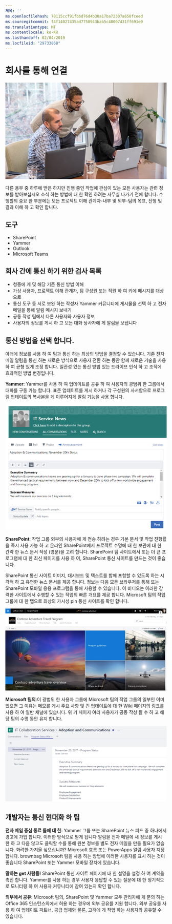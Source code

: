 ```yaml
---
제목: ''
ms.openlocfilehash: 78115ccf91fbbd76d4b30a17ba72307a658fceed
ms.sourcegitcommit: f4f14027435ad7750943bab5c48007431ff691e0
ms.translationtype: MT
ms.contentlocale: ko-KR
ms.lasthandoff: 02/04/2019
ms.locfileid: "29733868"
---
```

# <a name="connecting-across-the-company"></a>회사를 통해 연결

![Visual 연결](media/ditl_crosscompany.png)

다른 용무 중 하루에 받은 하지만 진행 중인 작업에 관심이 있는 모든 사용자는 관련 정보를 받아보십시오 소식 하는 방법에 대 한 확인 하려는 사무실 나가기 전에 합니다. 수행할의 중요 한 부분에는 모든 프로젝트 이해 관계자-내부 및 외부-팀의 목표, 진행 및 결과 이해 하 고 확인 합니다.  

## <a name="tools"></a>도구
- SharePoint
- Yammer
- Outlook
- Microsoft Teams 

## <a name="checklist-for-communicating-across-the-company"></a>회사 간에 통신 하기 위한 검사 목록
- 청중에 게 및 해당 기존 통신 방법 이해
- 가상 사용자, 프로젝트 이해 관계자, 팀 구성원 또는 직원 하 여 키에 메시지를 대상으로
- 통신 도구 등 서로 보완 하는 작성자 Yammer 커뮤니티에 게시물을 선택 하 고 전자 메일을 통해 알림 메시지 보내기 
- 공동 작성 팀에서 다른 사용자와 사용자 정보
- 사용자의 정보를 게시 하 고 모든 대화 당사자에 게 알림을 보냅니다 
 
## <a name="select-your-communication-method"></a>통신 방법을 선택 합니다.
아래에 정보를 사용 하 여 팀과 통신 하는 최상의 방법을 결정할 수 있습니다. 기존 전자 메일 알림을 통신 하는 새로운 방식으로 사용자 전환 하는 동안 함께 새로운 기술을 사용 하 여 균형 있게 조정 합니다. 일관성 있는 통신 방법 있는 드라이브 인식 하 고 조직에 효과적인 방법 변경입니다. 

**Yammer**: Yammer를 사용 하 여 업데이트를 공유 하 여 사용자의 광범위 한 그룹에서 대화를 구동 가능 합니다. 표준 업데이트를 게시 하거나 각 구성원의 사서함으로 프로그램 업데이트의 복사본을 게 이루어지게 알림 기능을 사용 합니다. 

![소셜 미디어 게시물](media/ditl_IT-Service-News.png)

**SharePoint**: 작업 그룹 외부의 사용자에 게 전송 하려는 경우 기본 문서 및 작업 진행률을 즉시 사용 가능 하 고 온라인 SharePoint에서 프로젝트 수명에 대 한 보관에 대 한 간략 한 뉴스 문서 작성 (영문)을 고려 합니다. SharePoint 팀 사이트에서 또는 더 큰 프로그램에 대 한 최신 페이지를 사용 하 여, SharePoint 통신 사이트를 만드는 것이 좋습니다. 

SharePoint 통신 사이트 이미지, 대시보드 및 텍스트를 함께 포함할 수 있도록 하는 시각적 하 고 유연한 뉴스 문서를 제공 합니다. 정보는 다음 모든 브라우저를 통해 또는 SharePoint 모바일 응용 프로그램을 통해 사용할 수 있습니다. 이 비디오는 이러한 강력한 사이트에서 수행할 수 있는 작업의 빠른 개요를 제공 합니다. Microsoft 팀의 작업 그룹에 대 한 탭으로 최상의 가시성 pin 통신 사이트를 확인 합니다.

![예제 통신 사이트를 SharePoint에서 온라인 상태](media/ditl_Comm-Site.png)

**Microsoft 팀의**:이 광범위 한 사용자 그룹에 Microsoft 팀의 작업 그룹의 일부인 이미 있으면 그 이유는 메모를 게시 주요 사항 및 긴 업데이트에 대 한 Wiki 페이지의 링크를 사용 하 여 일반 채널에 있습니다.  위 키 페이지 여러 사용자가 공동 작성 될 수 하 고 해당 팀의 수명 동안 유지 합니다. 

![Microsoft 팀의 위 키 페이지의 스크린샷](media/ditl_Teams-Wiki.png)

## <a name="tip-to-modernize-your-communication"></a>개발자는 통신 현대화 하 팁

**전자 메일 중심 동료 들에 대 한**: Yammer 그룹 또는 SharePoint 뉴스 피드 중 하나에서 경고에 가입 합니다.  이러한 방식으로 받게 됩니다 알림을 전자 메일에 새 정보를 게시 한 하 고 다음 않고도 클릭할 수를 통해 원본 정보를 별도 전자 메일을 만들 필요가 없습니다.  화려한 가져올 싶으십니까?  Microsoft 흐름 또는 PowerApps 알림 사용자 지정 합니다. brownbag Microsoft 팀을 사용 하는 방법에 이러한 사용자를 표시 하는 것이 좋습니다 SharePoint 또는 Yammer 모바일 장치에 있습니다. 

**말하는 get 사람들!** SharePoint 통신 사이트 페이지에 대 한 설명을 설정 하 여 계약을 촉진 합니다.  Yammer를 사용 하는 경우 사용자 응답할 수 있는 질문에 대 한 정기적으로 모니터링 하 여 사용자 커뮤니티에 참여 있는지 확인 합니다. 

**외부에서 공유**: Microsoft 팀의, SharePoint 및 Yammer 모두 관리자에 게 문의 하는 Office 365 인스턴스의에서 허용 하는 경우에 외부 공유를 지원 합니다.  외부 공유를 사용 하 여 업데이트 파트너, 공급 업체와 물론, 고객에 게 작업 하는 사용자와 공유할 수 있습니다.